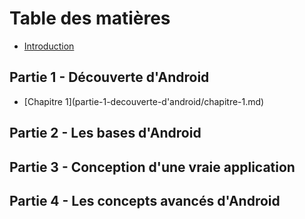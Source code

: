 # Table des matières

* [Introduction](README.md)

## Partie 1 - Découverte d'Android

* \[Chapitre 1\]\(partie-1-decouverte-d'android/chapitre-1.md\)

## Partie 2 - Les bases d'Android

## Partie 3 - Conception d'une vraie application

## Partie 4 - Les concepts avancés d'Android



